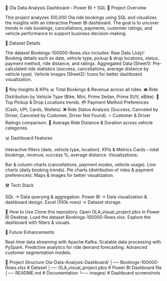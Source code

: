 🚖 Ola Data Analysis Dashboard – Power BI + SQL
📌 Project Overview

This project analyzes 100,000 Ola ride bookings using SQL and visualizes the insights with an interactive Power BI dashboard.
The goal is to uncover trends in ride bookings, cancellations, payments, customer ratings, and vehicle performance to support business decision-making.

📂 Dataset Details

The dataset Bookings-100000-Rows.xlsx includes:
Raw Data (July): Booking details such as date, vehicle type, pickup & drop locations, status, payment method, ride distance, and ratings.
Aggregated Data (Sheet1): Pre-calculated ride statistics (success, cancellations, average distance by vehicle type).
Vehicle Images (Sheet2): Icons for better dashboard visualization.

🎯 Key Insights & KPIs
📊 Total Bookings & Revenue across all rides.
🚘 Ride Distribution by Vehicle Type (Bike, Mini, Prime Sedan, Prime SUV, eBike).
📍 Top Pickup & Drop Locations trends.
💳 Payment Method Preferences (Cash, UPI, Cards, Wallets).
❌ Ride Status Analysis (Success, Canceled by Driver, Canceled by Customer, Driver Not Found).
⭐ Customer & Driver Ratings comparison.
📏 Average Ride Distance & Duration across vehicle categories.

📊 Dashboard Features

Interactive filters (date, vehicle type, location).
KPIs & Metrics Cards – total bookings, revenue, success %, average distance.
Visualizations:

Bar & column charts (cancellations, payment modes, vehicle usage).
Line charts (daily booking trends).
Pie charts (distribution of rides & payment preferences).
Maps & images for better visualization.

🛠 Tech Stack

SQL → Data querying & aggregation.
Power BI → Data visualization & dashboard design.
Excel (100k rows) → Dataset storage.

📌 How to Use
Clone this repository.
Open OLA_visual_project.pbix in Power BI Desktop.
Load the dataset Bookings-100000-Rows.xlsx.
Explore the dashboard with filters & visuals.

🚀 Future Enhancements

Real-time data streaming with Apache Kafka.
Scalable data processing with PySpark.
Predictive analytics for ride demand forecasting.
Advanced customer segmentation models.

📎 Project Structure
Ola-Data-Analysis-Dashboard/
│── Bookings-100000-Rows.xlsx   # Dataset
│── OLA_visual_project.pbix     # Power BI Dashboard file
│── README.md                   # Documentation
└── images/                     # Dashboard screenshots
